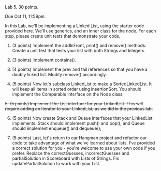 Lab 5. 30 points.

Due Oct 11, 11:59pm.

In this Lab, we'll be implementing a Linked List, using the starter code provided here. We'll use generics, and an inner class for the node. For each step, please create unit tests that demonstrate your code.
                                                                                                                                             


1. (3 points) Implement the addInFront, print() and remove() methods. Create a unit test that tests your list with both Strings and Integers. 

2. (3 points) Implement contains().

3. (4 points) Implement the prev and tail references so that you have a doubly linked list. Modify remove() accordingly.

4. (5 points) Now let's subclass LinkedList to make a SortedLinkedList. It will keep all items in sorted order using insertionSort. You should implement the Comparable interface on the Node class.

<del>5. (5 points) Implement the List interface for your LinkedList. This will require adding an Iterator to your LinkedList, as we did in the previous lab.</del>

6. (5 points) Now create Stack and Queue interfaces that your LinkedList implements. Stack should implement push() and pop(), and Queue should implement enqueue() and dequeue();

7. (5 points) Last, let's return to our Hangman project and refactor our code to take advantage of what we've learned about lists. I've provided a correct solution for you - you're welcome to use your own code if you prefer. Replace the correctGuesses, incorrectGuesses and partialSolution in Scoreboard with Lists of Strings. Fix updatePartialSolution to work with your List.
